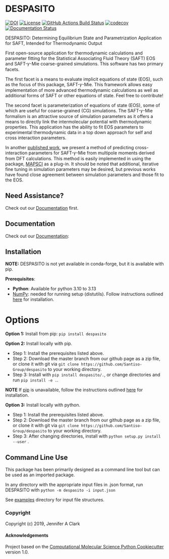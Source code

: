 DESPASITO
==============================
[//]: # (Badges)
[![DOI](https://zenodo.org/badge/DOI/10.5281/zenodo.13119190.svg)](https://doi.org/10.5281/zenodo.13119190)
[![License](https://img.shields.io/badge/License-BSD%203--Clause-blue.svg)](https://opensource.org/licenses/BSD-3-Clause)
[![GitHub Actions Build Status](https://github.com/Santiso-Group/despasito/workflows/CI/badge.svg)](https://github.com/Santiso-Group/despasito/actions?query=workflow%3ACI)
[![codecov](https://codecov.io/gh/Santiso-Group/DESPASITO/branch/master/graph/badge.svg)](https://codecov.io/gh/Santiso-Group/DESPASITO/branch/master)
[![Documentation Status](https://readthedocs.org/projects/despasito/badge/?version=latest)](https://despasito.readthedocs.io/en/latest/?badge=latest)

DESPASITO: Determining Equilibrium State and Parametrization Application for SAFT, Intended for Thermodynamic Output

First open-source application for thermodynamic calculations and parameter fitting for the Statistical Associating Fluid Theory (SAFT) EOS and SAFT-𝛾-Mie coarse-grained simulations. This software has two primary facets. 

The first facet is a means to evaluate implicit equations of state (EOS), such as the focus of this package, SAFT-𝛾-Mie. This framework allows easy implementation of more advanced thermodynamic calculations as well as additional forms of SAFT or other equations of state. Feel free to contribute!

The second facet is parameterization of equations of state (EOS), some of which are useful for coarse-grained (CG) simulations. The SAFT-𝛾-Mie formalism is an attractive source of simulation parameters as it offers a means to directly link the intermolecular potential with thermodynamic properties. This application has the ability to fit EOS parameters to experimental thermodynamic data in a top down approach for self and cross interaction parameters. 

In another [published work](doi.org/10.1021/acs.jpcb.1c00851), we present a method of predicting cross-interaction parameters for SAFT-𝛾-Mie from multipole moments derived from DFT calculations. This method is easily implemented in using the package, [MAPSCI](https://github.com/jaclark5/mapsci) as a plug-in. It should be noted that additional, iterative fine tuning in simulation parameters may be desired, but previous works have found close agreement between simulation parameters and those fit to the EOS.

Need Assistance?
---------------

Check out our [Documentation](https://despasito.readthedocs.io/en/latest/) first.

Documentation
--------------
Check out our [Documentation](https://despasito.readthedocs.io):

Installation
------------
**NOTE:** DESPASITO is not yet available in conda-forge, but it is available with pip.

**Prerequisites**:
  * **Python**: Available for python 3.10 to 3.13
  * [NumPy](https://numpy.org): needed for running setup (distutils). Follow instructions outlined [here](https://docs.scipy.org/doc/numpy/user/install.html) for installation.

Options
=======

**Option 1:** Install from pip: ``pip install despasito``

**Option 2:** Install locally with pip.

 * Step 1: Install the prerequisites listed above.
 * Step 2: Download the master branch from our github page as a zip file, or clone it with git via ``git clone https://github.com/Santiso-Group/despasito`` to your working directory.
 * Step 3: Install with ``pip install despasito/.``, or change directories and run ``pip install -e .``.

**NOTE** If [pip](https://pip.pypa.io/en/stable/) is unavailable, follow the instructions outlined [here](https://pip.pypa.io/en/stable/installing/) for installation.

**Option 3:** Install locally with python.

 * Step 1: Install the prerequisites listed above.
 * Step 2: Download the master branch from our github page as a zip file, or clone it with git via ``git clone https://github.com/Santiso-Group/despasito`` to your working directory.
 * Step 3: After changing directories, install with ``python setup.py install --user`` .

Command Line Use
----------------
This package has been primarily designed as a command line tool but can be used as an imported package.

In any directory with the appropriate input files in .json format, run DESPASITO with ``python -m despasito -i input.json``

See [examples](despasito/examples) directory for input file structures.

### Copyright

Copyright (c) 2019, Jennifer A Clark


#### Acknowledgements
 
Project based on the 
[Computational Molecular Science Python Cookiecutter](https://github.com/molssi/cookiecutter-cms) version 1.0.
